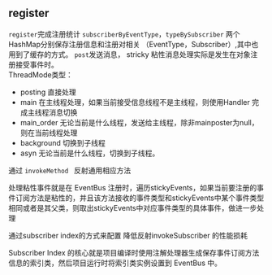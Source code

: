 ## register  

```register```完成注册统计 ```subscriberByEventType```，```typeBySubscriber``` 两个HashMap分别保存注册信息和注册对相关 （EventType，Subscriber）,其中也用到了缓存的方式。
```post```发送消息， stricky 粘性消息处理实际是发生在对象注册接受事件时。  
ThreadMode类型：
- posting  直接处理
- main 在主线程处理，如果当前接受信息线程不是主线程，则使用Handler 完成主线程消息切换
- main_order   无论当前是什么线程，发送给主线程，除非mainposter为null，则在当前线程处理
- background 切换到子线程
- asyn 无论当前是什么线程，切换到子线程。  

通过 ```invokeMethod ``` 反射通用相应方法  

处理粘性事件就是在 EventBus 注册时，遍历stickyEvents，如果当前要注册的事件订阅方法是粘性的，并且该方法接收的事件类型和stickyEvents中某个事件类型相同或者是其父类，则取出stickyEvents中对应事件类型的具体事件，做进一步处理
 
通过subscriber index的方式来配置 降低反射invokeSubscriber 的性能损耗  

Subscriber Index 的核心就是项目编译时使用注解处理器生成保存事件订阅方法信息的索引类，然后项目运行时将索引类实例设置到 EventBus 中。
